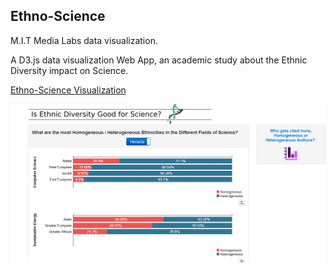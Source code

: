 ## Ethno-Science

M.I.T Media Labs data visualization.

A D3.js data visualization Web App, an academic study about the Ethnic Diversity impact on Science.

[Ethno-Science Visualization](https://iveltondequeiroz.github.io/ethno-science/index.html)

![ethno-science](ethno-science.PNG)
